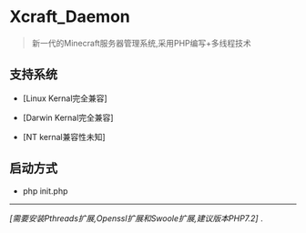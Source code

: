 # Xcraft_Daemon
>新一代的Minecraft服务器管理系统,采用PHP编写+多线程技术

## 支持系统
* [Linux Kernal完全兼容] 

* [Darwin Kernal完全兼容] 

* [NT kernal兼容性未知] 

## 启动方式

* php init.php
---
*[需要安装Pthreads扩展,Openssl扩展和Swoole扩展,建议版本PHP7.2]*
.
